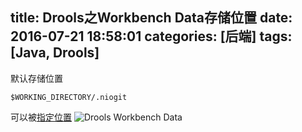 title: Drools之Workbench Data存储位置
date: 2016-07-21 18:58:01
categories: [后端]
tags: [Java, Drools]
---

默认存储位置
```
$WORKING_DIRECTORY/.niogit
```

可以被[指定位置](http://docs.jboss.org/drools/release/6.4.0.Final/drools-docs/html_single/index.html#wb.workbenchData)
![Drools Workbench Data](https://zaozaool.github.io/pic/drools-workbeach-data.png)
